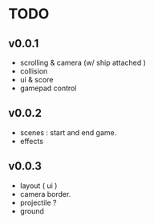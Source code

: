 # TODO

## v0.0.1
- scrolling & camera (w/ ship attached )
- collision
- ui & score 
- gamepad control

## v0.0.2
- scenes : start and end game.
- effects


## v0.0.3
- layout ( ui )
- camera border.
- projectile ?
- ground